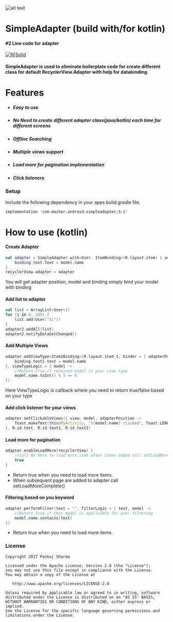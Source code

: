 ![alt text](https://github.com/pankaj89/SimpleAdapter/blob/master/banner-readme-header.svg)

# SimpleAdapter (build with/for kotlin) 
####  #2 Line code for adapter

[![N|Solid](https://img.shields.io/badge/Android%20Arsenal-Simpler%20Recycler%20View%20Adapter-brightgreen.svg)](https://android-arsenal.com/details/1/5354)

#### SimpleAdapter is used to eliminate boilerplate code for create different class for default RecyclerView.Adapter with help for databinding.

# Features
- ##### Easy to use
- ##### No Need to create different adapter class(java/kotlin) each time for different screens
- ##### Offline Searching
- ##### Multiple views support
- ##### Load more for pagination implementation
- ##### Click listeners

### Setup
Include the following dependency in your apps build.gradle file.
```
implementation 'com.master.android:simpleadapter:3.1'
```
# How to use (kotlin)

#### Create Adapter
```kotlin
val adapter = SimpleAdapter.with<User, ItemBinding>(R.layout.item) { adapterPosition, model, binding ->
    binding.text.text = model.name
}
recyclerView.adapter = adapter
```
You will get adapter position, model and binding simply bind your model with binding

#### Add list to adapter
```kotlin
val list = ArrayList<User>()
for (i in 0..100) {
    list.add(User("$i"))
}
adapter2.addAll(list)
adapter2.notifyDataSetChanged()
```

#### Add Multiple Views
```kotlin
adapter.addViewType<Item1Binding>(R.layout.item_1, binder = { adapterPosition, model, binding ->
    binding.text1.text = model.name
}, viewTypeLogic = { model ->
    //Return true if received model is your view type
    model.name.toInt() % 5 == 0
})
```
 Here ViewTypeLogic is callback where you need to return true/false based on your type
 
 #### Add click listener for your views
```kotlin
adapter.setClickableViews({ view, model, adapterPosition ->
    Toast.makeText(this@MyActivity, "${model.name} clicked", Toast.LENGTH_SHORT).show()
}, R.id.text, R.id.text1, R.id.text2)
```
 #### Load more for pagination
```kotlin
adapter.enableLoadMore(recyclerView) {
    //Call WS here to load more item after items added call setLoadMoreComplete(), If there are more data to load return `true` else `false`
    true
}
```
- Return true when you need to load more items.
- When subsequent page are added to adapter call setLoadMoreComplete()

#### Filtering based on you keyword
```kotlin
adapter.performFilter(text = "", filterLogic = { text, model ->
    //Return true if this model is applicable for your filtering
    model.name.contains(text)
})
```
- Return true when you need to load more items.

### License
```
Copyright 2017 Pankaj Sharma

Licensed under the Apache License, Version 2.0 (the "License");
you may not use this file except in compliance with the License.
You may obtain a copy of the License at

   http://www.apache.org/licenses/LICENSE-2.0

Unless required by applicable law or agreed to in writing, software
distributed under the License is distributed on an "AS IS" BASIS,
WITHOUT WARRANTIES OR CONDITIONS OF ANY KIND, either express or implied.
See the License for the specific language governing permissions and
limitations under the License.
```
